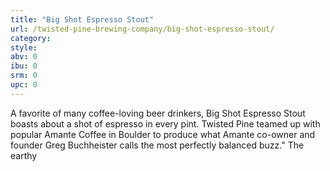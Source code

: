 ```yaml
---
title: "Big Shot Espresso Stout"
url: /twisted-pine-brewing-company/big-shot-espresso-stout/
category: 
style: 
abv: 0
ibu: 0
srm: 0
upc: 0
---
```

A favorite of many coffee-loving beer drinkers, Big Shot Espresso Stout boasts about a shot of espresso in every pint. Twisted Pine teamed up with popular Amante Coffee in Boulder to produce what Amante co-owner and founder Greg Buchheister calls the most perfectly balanced buzz." The earthy
